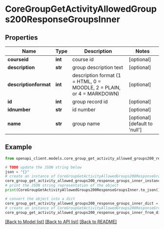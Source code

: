 # CoreGroupGetActivityAllowedGroups200ResponseGroupsInner


## Properties

Name | Type | Description | Notes
------------ | ------------- | ------------- | -------------
**courseid** | **int** | course id | [optional] 
**description** | **str** | group description text | [optional] 
**descriptionformat** | **int** | description format (1 &#x3D; HTML, 0 &#x3D; MOODLE, 2 &#x3D; PLAIN, or 4 &#x3D; MARKDOWN) | [optional] 
**id** | **int** | group record id | [optional] 
**idnumber** | **str** | id number | [optional] 
**name** | **str** | group name | [optional] [default to 'null']

## Example

```python
from openapi_client.models.core_group_get_activity_allowed_groups200_response_groups_inner import CoreGroupGetActivityAllowedGroups200ResponseGroupsInner

# TODO update the JSON string below
json = "{}"
# create an instance of CoreGroupGetActivityAllowedGroups200ResponseGroupsInner from a JSON string
core_group_get_activity_allowed_groups200_response_groups_inner_instance = CoreGroupGetActivityAllowedGroups200ResponseGroupsInner.from_json(json)
# print the JSON string representation of the object
print(CoreGroupGetActivityAllowedGroups200ResponseGroupsInner.to_json())

# convert the object into a dict
core_group_get_activity_allowed_groups200_response_groups_inner_dict = core_group_get_activity_allowed_groups200_response_groups_inner_instance.to_dict()
# create an instance of CoreGroupGetActivityAllowedGroups200ResponseGroupsInner from a dict
core_group_get_activity_allowed_groups200_response_groups_inner_from_dict = CoreGroupGetActivityAllowedGroups200ResponseGroupsInner.from_dict(core_group_get_activity_allowed_groups200_response_groups_inner_dict)
```
[[Back to Model list]](../README.md#documentation-for-models) [[Back to API list]](../README.md#documentation-for-api-endpoints) [[Back to README]](../README.md)


